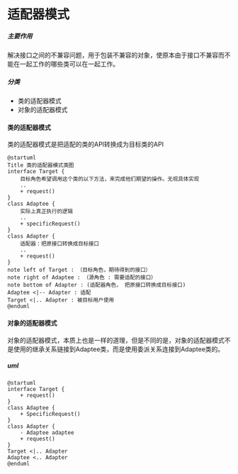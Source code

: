 # 适配器模式
##### 主要作用
解决接口之间的不兼容问题，用于包装不兼容的对象，使原本由于接口不兼容而不能在一起工作的哪些类可以在一起工作。
##### 分类

- 类的适配器模式
- 对象的适配器模式
#### 类的适配器模式
类的适配器模式是把适配的类的API转换成为目标类的API
```puml
@startuml
Title 类的适配器模式类图
interface Target {
    目标角色希望调用这个类的以下方法，来完成他们期望的操作。无视具体实现
    ..
    + request()
}
class Adaptee {
    实际上真正执行的逻辑
    ..
    + specificRequest()
}
class Adapter {
    适配器：把原接口转换成目标接口
    ..
    + request()
}
note left of Target : （目标角色，期待得到的接口）
note right of Adaptee : （源角色 : 需要适配的接口）
note bottom of Adapter : (适配器角色， 把原接口转换成目标接口)
Adaptee <|-- Adapter : 适配
Target <|.. Adapter : 被目标用户使用
@enduml
```
#### 对象的适配器模式
对象的适配器模式，本质上也是一样的道理，但是不同的是，对象的适配器模式不是使用的继承关系链接到Adaptee类，而是使用委派关系连接到Adaptee类的。

##### uml
```puml
@startuml
interface Target {
    + request()
}
class Adaptee {
    + SpecificRequest()
}
class Adapter {
    - Adaptee adaptee
    + request()
}
Target <|.. Adapter
Adaptee <.. Adapter
@enduml
```
